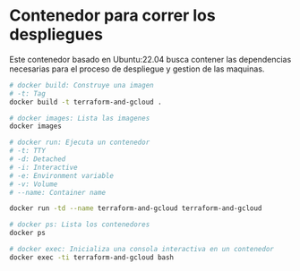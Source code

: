 # Contenedor para correr los despliegues

Este contenedor basado en Ubuntu:22.04 busca contener las dependencias necesarias para el proceso de despliegue y gestion de las maquinas.

```bash
# docker build: Construye una imagen
# -t: Tag
docker build -t terraform-and-gcloud .

# docker images: Lista las imagenes
docker images

# docker run: Ejecuta un contenedor
# -t: TTY
# -d: Detached
# -i: Interactive
# -e: Environment variable
# -v: Volume
# --name: Container name

docker run -td --name terraform-and-gcloud terraform-and-gcloud

# docker ps: Lista los contenedores
docker ps

# docker exec: Inicializa una consola interactiva en un contenedor
docker exec -ti terraform-and-gcloud bash
```
